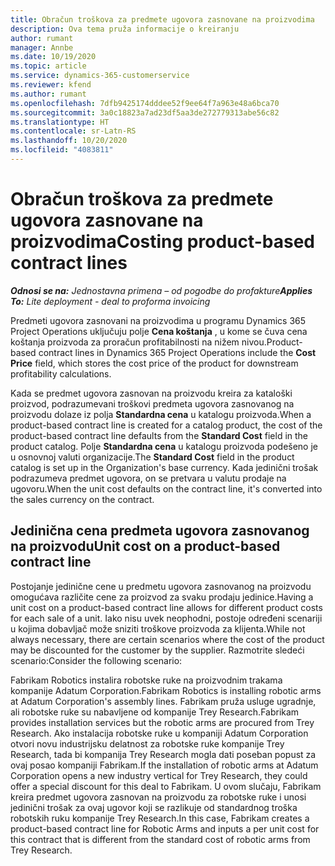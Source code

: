 ```yaml
---
title: Obračun troškova za predmete ugovora zasnovane na proizvodima
description: Ova tema pruža informacije o kreiranju
author: rumant
manager: Annbe
ms.date: 10/19/2020
ms.topic: article
ms.service: dynamics-365-customerservice
ms.reviewer: kfend
ms.author: rumant
ms.openlocfilehash: 7dfb9425174dddee52f9ee64f7a963e48a6bca70
ms.sourcegitcommit: 3a0c18823a7ad23df5aa3de272779313abe56c82
ms.translationtype: HT
ms.contentlocale: sr-Latn-RS
ms.lasthandoff: 10/20/2020
ms.locfileid: "4083811"
---
```

# <a name="costing-product-based-contract-lines"></a><span data-ttu-id="b2651-103">Obračun troškova za predmete ugovora zasnovane na proizvodima</span><span class="sxs-lookup"><span data-stu-id="b2651-103">Costing product-based contract lines</span></span>

<span data-ttu-id="b2651-104">_**Odnosi se na:** Jednostavna primena – od pogodbe do profakture_</span><span class="sxs-lookup"><span data-stu-id="b2651-104">_**Applies To:** Lite deployment - deal to proforma invoicing_</span></span>


<span data-ttu-id="b2651-105">Predmeti ugovora zasnovani na proizvodima u programu Dynamics 365 Project Operations uključuju polje **Cena koštanja** , u kome se čuva cena koštanja proizvoda za proračun profitabilnosti na nižem nivou.</span><span class="sxs-lookup"><span data-stu-id="b2651-105">Product-based contract lines in Dynamics 365 Project Operations include the **Cost Price** field, which stores the cost price of the product for downstream profitability calculations.</span></span>

<span data-ttu-id="b2651-106">Kada se predmet ugovora zasnovan na proizvodu kreira za kataloški proizvod, podrazumevani troškovi predmeta ugovora zasnovanog na proizvodu dolaze iz polja **Standardna cena** u katalogu proizvoda.</span><span class="sxs-lookup"><span data-stu-id="b2651-106">When a product-based contract line is created for a catalog product, the cost of the product-based contract line defaults from the **Standard Cost** field in the product catalog.</span></span> <span data-ttu-id="b2651-107">Polje **Standardna cena** u katalogu proizvoda podešeno je u osnovnoj valuti organizacije.</span><span class="sxs-lookup"><span data-stu-id="b2651-107">The **Standard Cost** field in the product catalog is set up in the Organization's base currency.</span></span> <span data-ttu-id="b2651-108">Kada jedinični trošak podrazumeva predmet ugovora, on se pretvara u valutu prodaje na ugovoru.</span><span class="sxs-lookup"><span data-stu-id="b2651-108">When the unit cost defaults on the contract line, it's converted into the sales currency on the contract.</span></span>

## <a name="unit-cost-on-a-product-based-contract-line"></a><span data-ttu-id="b2651-109">Jedinična cena predmeta ugovora zasnovanog na proizvodu</span><span class="sxs-lookup"><span data-stu-id="b2651-109">Unit cost on a product-based contract line</span></span>

<span data-ttu-id="b2651-110">Postojanje jedinične cene u predmetu ugovora zasnovanog na proizvodu omogućava različite cene za proizvod za svaku prodaju jedinice.</span><span class="sxs-lookup"><span data-stu-id="b2651-110">Having a unit cost on a product-based contract line allows for different product costs for each sale of a unit.</span></span> <span data-ttu-id="b2651-111">Iako nisu uvek neophodni, postoje određeni scenariji u kojima dobavljač može sniziti troškove proizvoda za klijenta.</span><span class="sxs-lookup"><span data-stu-id="b2651-111">While not always necessary, there are certain scenarios where the cost of the product may be discounted for the customer by the supplier.</span></span> <span data-ttu-id="b2651-112">Razmotrite sledeći scenario:</span><span class="sxs-lookup"><span data-stu-id="b2651-112">Consider the following scenario:</span></span>

<span data-ttu-id="b2651-113">Fabrikam Robotics instalira robotske ruke na proizvodnim trakama kompanije Adatum Corporation.</span><span class="sxs-lookup"><span data-stu-id="b2651-113">Fabrikam Robotics is installing robotic arms at Adatum Corporation's assembly lines.</span></span> <span data-ttu-id="b2651-114">Fabrikam pruža usluge ugradnje, ali robotske ruke su nabavljene od kompanije Trey Research.</span><span class="sxs-lookup"><span data-stu-id="b2651-114">Fabrikam provides installation services but the robotic arms are procured from Trey Research.</span></span> <span data-ttu-id="b2651-115">Ako instalacija robotske ruke u kompaniji Adatum Corporation otvori novu industrijsku delatnost za robotske ruke kompanije Trey Research, tada bi kompanija Trey Research mogla dati poseban popust za ovaj posao kompaniji Fabrikam.</span><span class="sxs-lookup"><span data-stu-id="b2651-115">If the installation of robotic arms at Adatum Corporation opens a new industry vertical for Trey Research, they could offer a special discount for this deal to Fabrikam.</span></span> <span data-ttu-id="b2651-116">U ovom slučaju, Fabrikam kreira predmet ugovora zasnovan na proizvodu za robotske ruke i unosi jedinični trošak za ovaj ugovor koji se razlikuje od standardnog troška robotskih ruku kompanije Trey Research.</span><span class="sxs-lookup"><span data-stu-id="b2651-116">In this case, Fabrikam creates a product-based contract line for Robotic Arms and inputs a per unit cost for this contract that is different from the standard cost of robotic arms from Trey Research.</span></span>
